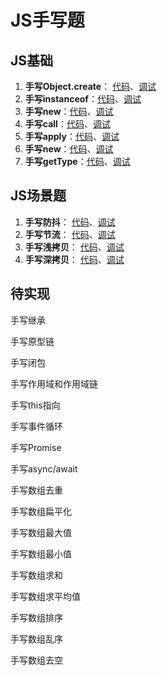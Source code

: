 # JS手写题

## JS基础

1. **手写Object.create**： [代码](./src/base/create.js)、[调试](./demo/base/craete.html)
2. **手写instanceof**：[代码](./src/base/instanceof.js)、[调试](./demo/base/instanceof.html)
3. **手写new**：[代码](./src/base/new.js)、[调试](./demo/base/new.html)
4. **手写call**：[代码](./src/base/call.js)、[调试](./demo/base/call.html)
5. **手写apply**：[代码](./src/base/apply.js)、[调试](./demo/base/apply.html)
6. **手写new**：[代码](./src/base/bind.js)、[调试](./demo/base/bind.html)
7. **手写getType**：[代码](./src/base/getType.js)、[调试](./demo/base/getType.html)

## JS场景题

1. **手写防抖**： [代码](./src/business/debounce.js)、[调试](./demo/business/debounce.html)
2. **手写节流**： [代码](./src/business/throttle.js)、[调试](./demo/business/throttle.html)
3. **手写浅拷贝**： [代码](./src/business/shallowCopy.js)、[调试](./demo/business/shallowCopyOrDeepCopy.html)
4. **手写深拷贝**： [代码](./src/business/deepCopy.js)、[调试](./demo/business/shallowCopyOrDeepCopy.html)


## 待实现

手写继承

手写原型链

手写闭包

手写作用域和作用域链

手写this指向

手写事件循环

手写Promise

手写async/await

手写数组去重

手写数组扁平化

手写数组最大值

手写数组最小值

手写数组求和

手写数组求平均值

手写数组排序

手写数组乱序

手写数组去空